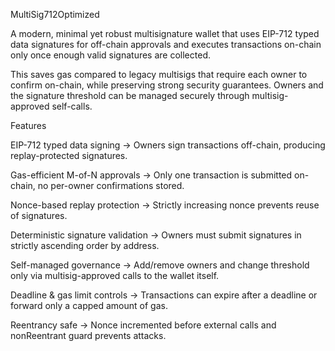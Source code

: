  MultiSig712Optimized

A modern, minimal yet robust multisignature wallet that uses EIP-712 typed data signatures for off-chain approvals and executes transactions on-chain only once enough valid signatures are collected.

This saves gas compared to legacy multisigs that require each owner to confirm on-chain, while preserving strong security guarantees.
Owners and the signature threshold can be managed securely through multisig-approved self-calls.

 Features

EIP-712 typed data signing
→ Owners sign transactions off-chain, producing replay-protected signatures.

Gas-efficient M-of-N approvals
→ Only one transaction is submitted on-chain, no per-owner confirmations stored.

Nonce-based replay protection
→ Strictly increasing nonce prevents reuse of signatures.

Deterministic signature validation
→ Owners must submit signatures in strictly ascending order by address.

Self-managed governance
→ Add/remove owners and change threshold only via multisig-approved calls to the wallet itself.

Deadline & gas limit controls
→ Transactions can expire after a deadline or forward only a capped amount of gas.

Reentrancy safe
→ Nonce incremented before external calls and nonReentrant guard prevents attacks.

